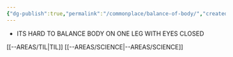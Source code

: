 ```yaml
---
{"dg-publish":true,"permalink":"/commonplace/balance-of-body/","created":"2025-03-04T06:02:28.468+08:00","updated":"2025-03-25T19:25:55.470+08:00"}
---
```



- ITS HARD TO BALANCE BODY ON ONE LEG WITH EYES CLOSED



[[--AREAS/TIL\|TIL]]
[[--AREAS/SCIENCE\|--AREAS/SCIENCE]]


